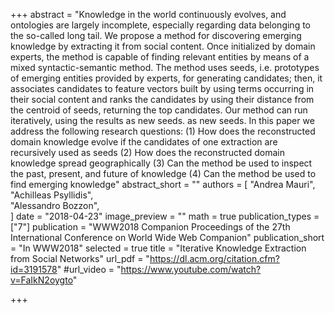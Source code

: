 +++
abstract = "Knowledge in the world continuously evolves, and ontologies are largely incomplete, especially regarding data belonging to the so-called long tail. We propose a method for discovering emerging knowledge by extracting it from social content. Once initialized by domain experts, the method is capable of finding relevant entities by means of a mixed syntactic-semantic method. The method uses seeds, i.e. prototypes of emerging entities provided by experts, for generating candidates; then, it associates candidates to feature vectors built by using terms occurring in their social content and ranks the candidates by using their distance from the centroid of seeds, returning the top candidates. Our method can run iteratively, using the results as new seeds. as new seeds. In this paper we address the following research questions: (1) How does the reconstructed domain knowledge evolve if the candidates of one extraction are recursively used as seeds (2) How does the reconstructed domain knowledge spread geographically (3) Can the method be used to inspect the past, present, and future of knowledge (4) Can the method be used to find emerging knowledge"
abstract_short = ""
authors = [	"Andrea Mauri",	
"Achilleas Psyllidis",	
"Alessandro Bozzon",	
]
date = "2018-04-23"
image_preview = ""
math = true
publication_types = ["7"]
publication = "WWW2018 Companion Proceedings of the 27th International Conference on World Wide Web Companion"
publication_short = "In WWW2018"
selected = true
title = "Iterative Knowledge Extraction from Social Networks"
url_pdf = "https://dl.acm.org/citation.cfm?id=3191578"
#url_video = "https://www.youtube.com/watch?v=FaIkN2oygto"

+++


